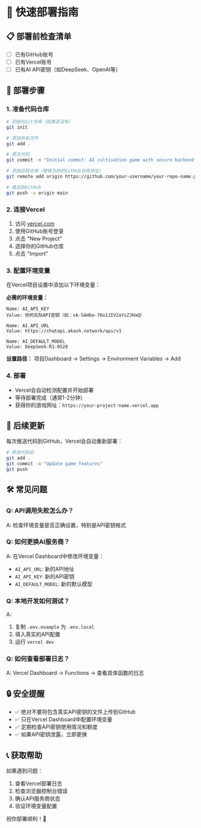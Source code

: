 # 🚀 快速部署指南

## 📋 部署前检查清单

- [ ] 已有GitHub账号
- [ ] 已有Vercel账号
- [ ] 已有AI API密钥（如DeepSeek、OpenAI等）

## 🔧 部署步骤

### 1. 准备代码仓库
```bash
# 初始化Git仓库（如果还没有）
git init

# 添加所有文件
git add .

# 提交代码
git commit -m "Initial commit: AI cultivation game with secure backend"

# 添加远程仓库（替换为你的GitHub仓库地址）
git remote add origin https://github.com/your-username/your-repo-name.git

# 推送到GitHub
git push -u origin main
```

### 2. 连接Vercel
1. 访问 [vercel.com](https://vercel.com)
2. 使用GitHub账号登录
3. 点击 "New Project"
4. 选择你的GitHub仓库
5. 点击 "Import"

### 3. 配置环境变量
在Vercel项目设置中添加以下环境变量：

**必需的环境变量：**
```
Name: AI_API_KEY
Value: 你的实际API密钥（如：sk-SAHbo-76o1JIV2aYsZJHaQ）

Name: AI_API_URL  
Value: https://chatapi.akash.network/api/v1

Name: AI_DEFAULT_MODEL
Value: DeepSeek-R1-0528
```

**设置路径：**
项目Dashboard → Settings → Environment Variables → Add

### 4. 部署
- Vercel会自动检测配置并开始部署
- 等待部署完成（通常1-2分钟）
- 获得你的游戏网址：`https://your-project-name.vercel.app`

## 🔄 后续更新

每次推送代码到GitHub，Vercel会自动重新部署：

```bash
# 修改代码后
git add .
git commit -m "Update game features"
git push
```

## 🛠️ 常见问题

### Q: API调用失败怎么办？
A: 检查环境变量是否正确设置，特别是API密钥格式

### Q: 如何更换AI服务商？
A: 在Vercel Dashboard中修改环境变量：
- `AI_API_URL`: 新的API地址
- `AI_API_KEY`: 新的API密钥  
- `AI_DEFAULT_MODEL`: 新的默认模型

### Q: 本地开发如何测试？
A: 
1. 复制 `.env.example` 为 `.env.local`
2. 填入真实的API配置
3. 运行 `vercel dev`

### Q: 如何查看部署日志？
A: Vercel Dashboard → Functions → 查看具体函数的日志

## 🔒 安全提醒

- ✅ 绝对不要将包含真实API密钥的文件上传到GitHub
- ✅ 只在Vercel Dashboard中配置环境变量
- ✅ 定期检查API密钥使用情况和额度
- ✅ 如果API密钥泄露，立即更换

## 📞 获取帮助

如果遇到问题：
1. 查看Vercel部署日志
2. 检查浏览器控制台错误
3. 确认API服务商状态
4. 验证环境变量配置

祝你部署顺利！🎉